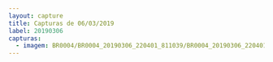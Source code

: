 ```yaml
---
layout: capture
title: Capturas de 06/03/2019
label: 20190306
capturas:
  - imagem: BR0004/BR0004_20190306_220401_811039/BR0004_20190306_220401_811039_stack_33_meteors.jpg
---
```

